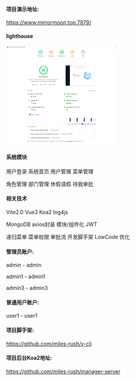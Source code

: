 #### 项目演示地址:

https://www.mirrormoon.top:7979/

#### lighthouse
<img src="https://raw.githubusercontent.com/miles-rush/Images/main/20220807153310.png" width="60%"/>


#### 系统模块
用户登录 系统首页 用户管理 菜单管理

角色管理 部门管理 休假请假 待我审批

#### 相关技术
Vite2.0 Vue3 Koa2 log4js

MongoDB axios封装 模块/组件化 JWT

递归菜单 菜单权限 审批流 开发脚手架 LowCode 优化

#### 管理员账户:

admin - admin

admin1 - admin1

admin3 - admin3

#### 普通用户账户:

user1 - user1

#### 项目脚手架:
https://github.com/miles-rush/v-cli

#### 项目后台Koa2地址:
https://github.com/miles-rush/manager-server
